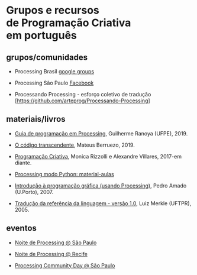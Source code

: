 # Grupos e recursos<br>de Programação Criativa<br>em português


## grupos/comunidades

- Processing Brasil [google groups](https://groups.google.com/forum/#!forum/processing-brasil)

- Processing São Paulo [Facebook](https://www.facebook.com/processingsp/)

- Processando Processing - esforço coletivo de tradução [https://github.com/arteprog/Processando-Processing] 

<!--- Processing Brasil [Facebook](https://www.facebook.com/groups/220933957920203/) meio parado :( -->

## materiais/livros

- [Guia de programação em Processing](https://www.ranoya.com/aulas/designgenerativo/playgroundDocs/introProcessing.php?theme=dgen&elementos=processing), Guilherme Ranoya (UFPE), 2019.

- [O código transcendente](https://codigotranscendente.github.io/livro/book.html), Mateus Berruezo, 2019.
 
- [Programação Criativa](http://arteprog.space/programacao-criativa/), Monica Rizzolli e Alexandre Villares, 2017-em diante.

- [Processing modo Python: material-aulas](https://github.com/villares/material-aulas)

- [Introdução à programação gráfica (usando Processing)](https://repositorio-aberto.up.pt/handle/10216/1848), Pedro Amado (U.Porto), 2007.

- [Tradução da referência da linguagem - versão 1.0](http://www.dainf.ct.utfpr.edu.br/~merkle/processing/reference/ptBR/index.html), Luiz Merkle (UFTPR), 2005.


## eventos

- [Noite de Processing @ São Paulo](https://garoa.net.br/wiki/Noite_de_Processing)

- [Noite de Processing @ Recife](http://arteprog.space/noite-processing-recife/)

- [Processing Community Day @ São Paulo](http://arteprog.space/PCD-SP-20/)
   
